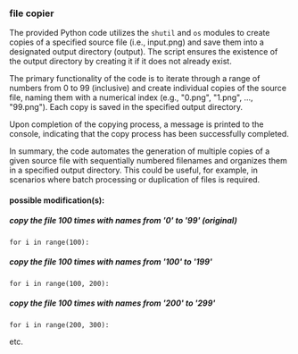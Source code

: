 ### file copier

The provided Python code utilizes the `shutil` and `os` modules to create copies of a specified source file (i.e., input.png) and save them into a designated output directory (output). The script ensures the existence of the output directory by creating it if it does not already exist.

The primary functionality of the code is to iterate through a range of numbers from 0 to 99 (inclusive) and create individual copies of the source file, naming them with a numerical index (e.g., "0.png", "1.png", ..., "99.png"). Each copy is saved in the specified output directory.

Upon completion of the copying process, a message is printed to the console, indicating that the copy process has been successfully completed.

In summary, the code automates the generation of multiple copies of a given source file with sequentially numbered filenames and organizes them in a specified output directory. This could be useful, for example, in scenarios where batch processing or duplication of files is required.

#### possible modification(s):
##### copy the file 100 times with names from '0' to '99' (original)
```
for i in range(100):
```
##### copy the file 100 times with names from '100' to '199'
```
for i in range(100, 200):
```
##### copy the file 100 times with names from '200' to '299'
```
for i in range(200, 300):
```
etc.
